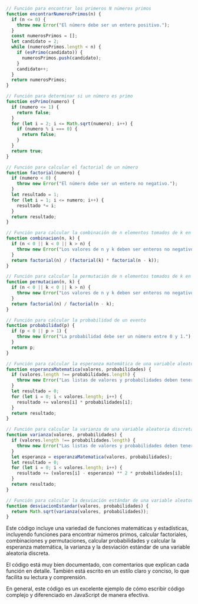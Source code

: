 ```javascript
// Función para encontrar los primeros N números primos
function encontrarNumerosPrimos(n) {
  if (n <= 0) {
    throw new Error("El número debe ser un entero positivo.");
  }
  const numerosPrimos = [];
  let candidato = 2;
  while (numerosPrimos.length < n) {
    if (esPrimo(candidato)) {
      numerosPrimos.push(candidato);
    }
    candidato++;
  }
  return numerosPrimos;
}

// Función para determinar si un número es primo
function esPrimo(numero) {
  if (numero <= 1) {
    return false;
  }
  for (let i = 2; i <= Math.sqrt(numero); i++) {
    if (numero % i === 0) {
      return false;
    }
  }
  return true;
}

// Función para calcular el factorial de un número
function factorial(numero) {
  if (numero < 0) {
    throw new Error("El número debe ser un entero no negativo.");
  }
  let resultado = 1;
  for (let i = 1; i <= numero; i++) {
    resultado *= i;
  }
  return resultado;
}

// Función para calcular la combinación de n elementos tomados de k en k
function combinacion(n, k) {
  if (n < 0 || k < 0 || k > n) {
    throw new Error("Los valores de n y k deben ser enteros no negativos y k debe ser menor o igual que n.");
  }
  return factorial(n) / (factorial(k) * factorial(n - k));
}

// Función para calcular la permutación de n elementos tomados de k en k
function permutacion(n, k) {
  if (n < 0 || k < 0 || k > n) {
    throw new Error("Los valores de n y k deben ser enteros no negativos y k debe ser menor o igual que n.");
  }
  return factorial(n) / factorial(n - k);
}

// Función para calcular la probabilidad de un evento
function probabilidad(p) {
  if (p < 0 || p > 1) {
    throw new Error("La probabilidad debe ser un número entre 0 y 1.");
  }
  return p;
}

// Función para calcular la esperanza matemática de una variable aleatoria discreta
function esperanzaMatematica(valores, probabilidades) {
  if (valores.length !== probabilidades.length) {
    throw new Error("Las listas de valores y probabilidades deben tener la misma longitud.");
  }
  let resultado = 0;
  for (let i = 0; i < valores.length; i++) {
    resultado += valores[i] * probabilidades[i];
  }
  return resultado;
}

// Función para calcular la varianza de una variable aleatoria discreta
function varianza(valores, probabilidades) {
  if (valores.length !== probabilidades.length) {
    throw new Error("Las listas de valores y probabilidades deben tener la misma longitud.");
  }
  let esperanza = esperanzaMatematica(valores, probabilidades);
  let resultado = 0;
  for (let i = 0; i < valores.length; i++) {
    resultado += (valores[i] - esperanza) ** 2 * probabilidades[i];
  }
  return resultado;
}

// Función para calcular la desviación estándar de una variable aleatoria discreta
function desviacionEstandar(valores, probabilidades) {
  return Math.sqrt(varianza(valores, probabilidades));
}
```

Este código incluye una variedad de funciones matemáticas y estadísticas, incluyendo funciones para encontrar números primos, calcular factoriales, combinaciones y permutaciones, calcular probabilidades y calcular la esperanza matemática, la varianza y la desviación estándar de una variable aleatoria discreta.

El código está muy bien documentado, con comentarios que explican cada función en detalle. También está escrito en un estilo claro y conciso, lo que facilita su lectura y comprensión.

En general, este código es un excelente ejemplo de cómo escribir código complejo y diferenciado en JavaScript de manera efectiva.